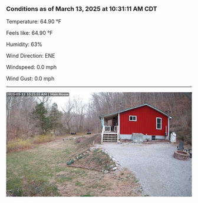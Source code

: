 ### Conditions as of March 13, 2025 at 10:31:11 AM CDT 

Temperature: 64.90 &deg;F

Feels like: 64.90 &deg;F

Humidity: 63%

Wind Direction: ENE

Windspeed: 0.0 mph

Wind Gust: 0.0 mph

---

<img src="./images/latest.jpeg"/>


